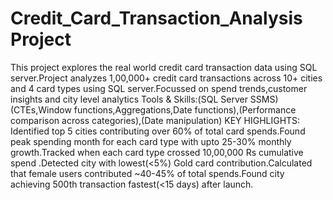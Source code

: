# Credit_Card_Transaction_Analysis Project
This project explores the real world credit card transaction data using SQL server.Project analyzes 1,00,000+ credit card transactions across 10+ cities and 4 card types using SQL server.Focussed on spend trends,customer insights and city level analytics
Tools & Skills:(SQL Server SSMS)
(CTEs,Window functions,Aggregations,Date functions),(Performance comparison across categories),(Date manipulation)
KEY HIGHLIGHTS:
Identified top 5 cities contributing over 60% of total card spends.Found peak spending month for each card type with upto 25-30% monthly growth.Tracked when each card type crossed 10,00,000 Rs cumulative spend .Detected city with lowest(<5%) Gold card contribution.Calculated that female users contributed ~40-45% of total spends.Found city achieving 500th transaction fastest(<15 days) after launch.
